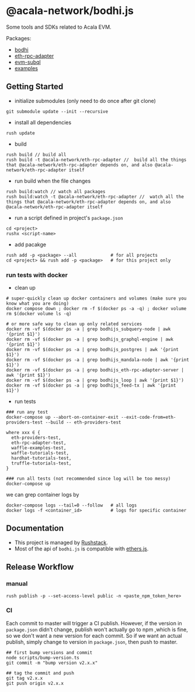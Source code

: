 # @acala-network/bodhi.js
Some tools and SDKs related to Acala EVM.  

Packages:
- [bodhi](./bodhi)
- [eth-rpc-adapter](./eth-rpc-adapter)
- [evm-subql](./evm-subql)
- [examples](./examples)

## Getting Started
- initialize submodules (only need to do once after git clone)
```
git submodule update --init --recursive
```

- install all dependencies
```
rush update
```

- build
```
rush build // build all
rush build -t @acala-network/eth-rpc-adapter //  build all the things that @acala-network/eth-rpc-adapter depends on, and also @acala-network/eth-rpc-adapter itself
```

- run build when the file changes
```
rush build:watch // watch all packages
rush build:watch -t @acala-network/eth-rpc-adapter //  watch all the things that @acala-network/eth-rpc-adapter depends on, and also @acala-network/eth-rpc-adapter itself
```

- run a script defined in project's `package.json`
```
cd <project>
rushx <script-name>
```

- add pacakge
```
rush add -p <package> --all             # for all projects
cd <project> && rush add -p <package>   # for this project only
```

### run tests with docker
- clean up
```
# super-quickly clean up docker containers and volumes (make sure you know what you are doing)
docker compose down ; docker rm -f $(docker ps -a -q) ; docker volume rm $(docker volume ls -q)

# or more safe way to clean up only related services
docker rm -vf $(docker ps -a | grep bodhijs_subquery-node | awk '{print $1}')
docker rm -vf $(docker ps -a | grep bodhijs_graphql-engine | awk '{print $1}')
docker rm -vf $(docker ps -a | grep bodhijs_postgres | awk '{print $1}')
docker rm -vf $(docker ps -a | grep bodhijs_mandala-node | awk '{print $1}')
docker rm -vf $(docker ps -a | grep bodhijs_eth-rpc-adapter-server | awk '{print $1}')
docker rm -vf $(docker ps -a | grep bodhijs_loop | awk '{print $1}')
docker rm -vf $(docker ps -a | grep bodhijs_feed-tx | awk '{print $1}')
```

- run tests
```
### run any test
docker-compose up --abort-on-container-exit --exit-code-from=eth-providers-test --build -- eth-providers-test

where xxx ∈ {
  eth-providers-test,
  eth-rpc-adapter-test,
  waffle-examples-test,
  waffle-tutorials-test,
  hardhat-tutorials-test,
  truffle-tutorials-test,
}

### run all tests (not recommended since log will be too messy)
docker-compose up
```

we can grep container logs by
```
docker-compose logs --tail=0 --follow   # all logs
docker logs -f <container_id>           # logs for specific container
```


## Documentation
- This project is managed by [Rushstack](https://github.com/microsoft/rushstack).
- Most of the api of `bodhi.js` is compatible with [ethers.js](https://docs.ethers.io/v5/single-page/).

## Release Workflow
### manual
```
rush publish -p --set-access-level public -n <paste_npm_token_here>
```

### CI
Each commit to master will trigger a CI publish. However, if the version in `package.json` didn't change, publish won't actually go to npm ,which is fine, so we don't want a new version for each commit. So if we want an actual publish, simply change to version in `package.json`, then push to master.

```
## first bump versions and commit
node scripts/bump-version.ts
git commit -m "bump version v2.x.x"

## tag the commit and push
git tag v2.x.x
git push origin v2.x.x
```


